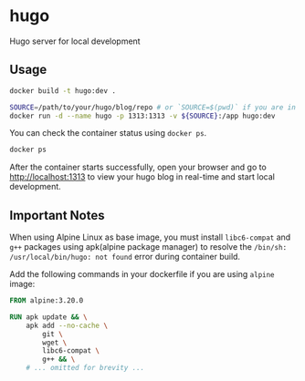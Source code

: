 # hugo

Hugo server for local development

## Usage

```bash
docker build -t hugo:dev .

SOURCE=/path/to/your/hugo/blog/repo # or `SOURCE=$(pwd)` if you are in the repo directory
docker run -d --name hugo -p 1313:1313 -v ${SOURCE}:/app hugo:dev
```

You can check the container status using `docker ps`.

```bash
docker ps
```

After the container starts successfully, open your browser and go to [http://localhost:1313](http://localhost:1313) to view your hugo blog in real-time and start local development.

## Important Notes

When using Alpine Linux as base image, you must install `libc6-compat` and `g++` packages using apk(alpine package manager) to resolve the `/bin/sh: /usr/local/bin/hugo: not found` error during container build.

Add the following commands in your dockerfile if you are using `alpine` image:

```dockerfile
FROM alpine:3.20.0

RUN apk update && \
    apk add --no-cache \
        git \
        wget \
        libc6-compat \
        g++ && \
    # ... omitted for brevity ...
```
